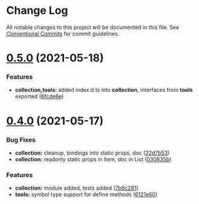 # Change Log

All notable changes to this project will be documented in this file.
See [Conventional Commits](https://conventionalcommits.org) for commit guidelines.

# [0.5.0](https://github.com/biorate/core/compare/v0.4.0...v0.5.0) (2021-05-18)


### Features

* **collection,tools:** added index.d.ts into **collection**, interfaces from **tools** exported ([6fcde6e](https://github.com/biorate/core/commit/6fcde6eae82ad0eb0c36ba31975cde542c469904))





# [0.4.0](https://github.com/biorate/core/compare/v0.3.0...v0.4.0) (2021-05-17)


### Bug Fixes

* **collection:** cleanup, bindings into static props, doc ([22d7b53](https://github.com/biorate/core/commit/22d7b539aeb7db006e346c7c5feaa27b28cfba9d))
* **collection:** readonly static props in Item, doc in List ([030835b](https://github.com/biorate/core/commit/030835bc61f766368a06f73d4686704ab14dad43))


### Features

* **collection:** module added, tests added ([7b6c281](https://github.com/biorate/core/commit/7b6c281848b716fe623c114c85fd46685917186d))
* **tools:** symbol type support for define methods ([6121e60](https://github.com/biorate/core/commit/6121e60acd516ed97d69fb82073cc2648669586e))
